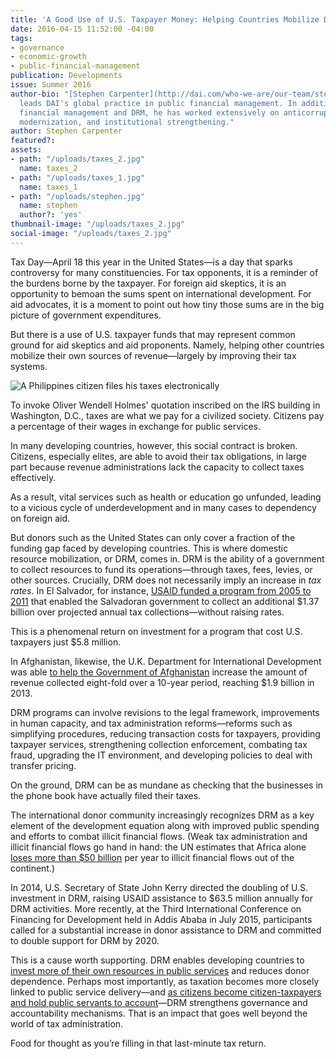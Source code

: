 ```yaml
---
title: 'A Good Use of U.S. Taxpayer Money: Helping Countries Mobilize Domestic Resources'
date: 2016-04-15 11:52:00 -04:00
tags:
- governance
- economic-growth
- public-financial-management
publication: Developments
issue: Summer 2016
author-bio: "[Stephen Carpenter](http://dai.com/who-we-are/our-team/stephen-carpenter)
  leads DAI's global practice in public financial management. In addition to public
  financial management and DRM, he has worked extensively on anticorruption, customs
  modernization, and institutional strengthening."
author: Stephen Carpenter
featured?: 
assets:
- path: "/uploads/taxes_2.jpg"
  name: taxes_2
- path: "/uploads/taxes_1.jpg"
  name: taxes_1
- path: "/uploads/stephen.jpg"
  name: stephen
  author?: 'yes'
thumbnail-image: "/uploads/taxes_2.jpg"
social-image: "/uploads/taxes_2.jpg"
---
```


Tax Day—April 18 this year in the United States—is a day that sparks controversy for many constituencies. For tax opponents, it is a reminder of the burdens borne by the taxpayer. For foreign aid skeptics, it is an opportunity to bemoan the sums spent on international development. For aid advocates, it is a moment to point out how tiny those sums are in the big picture of government expenditures.



But there is a use of U.S. taxpayer funds that may represent common ground for aid skeptics and aid proponents. Namely, helping other countries mobilize their own sources of revenue—largely by improving their tax systems. 

![A Philippines citizen files his taxes electronically](/uploads/taxes_2.jpg "A Philippines citizen files his taxes electronically")

To invoke Oliver Wendell Holmes' quotation inscribed on the IRS building in Washington, D.C., taxes are what we pay for a civilized society. Citizens pay a percentage of their wages in exchange for public services. 

In many developing countries, however, this social contract is broken. Citizens, especially elites, are able to avoid their tax obligations, in large part because revenue administrations lack the capacity to collect taxes effectively. 

As a result, vital services such as health or education go unfunded, leading to a vicious cycle of underdevelopment and in many cases to dependency on foreign aid. 

But donors such as the United States can only cover a fraction of the funding gap faced by developing countries. This is where domestic resource mobilization, or DRM, comes in. DRM is the ability of a government to collect resources to fund its operations—through taxes, fees, levies, or other sources. Crucially, DRM does not necessarily imply an increase in _tax rates_. In El Salvador, for instance, [USAID funded a program from 2005 to 2011](https://www.usaid.gov/sites/default/files/documents/1865/El%20Salvador%20Tax%20Reform%20Case%20Study_fall%202014.pdf) that enabled the Salvadoran government to collect an additional $1.37 billion over projected annual tax collections—without raising rates. 

This is a phenomenal return on investment for a program that cost U.S. taxpayers just $5.8 million.

In Afghanistan, likewise, the U.K. Department for International Development was able [to help the Government of Afghanistan](http://www.theguardian.com/global-development-professionals-network/adam-smith-international-partner-zone/afghanistan-tax-transition-raising-revenue) increase the amount of revenue collected eight-fold over a 10-year period, reaching $1.9 billion in 2013.  

DRM programs can involve revisions to the legal framework, improvements in human capacity, and tax administration reforms—reforms such as simplifying procedures, reducing transaction costs for taxpayers, providing taxpayer services, strengthening collection enforcement, combating tax fraud, upgrading the IT environment, and developing policies to deal with transfer pricing.

On the ground, DRM can be as mundane as checking that the businesses in the phone book have actually filed their taxes.  

The international donor community increasingly recognizes DRM as a key element of the development equation along with improved public spending and efforts to combat illicit financial flows.  (Weak tax administration and illicit financial flows go hand in hand: the UN estimates that Africa alone [loses more than $50 billion](http://www.uneca.org/iff) per year to illicit financial flows out of the continent.)

In 2014, U.S. Secretary of State John Kerry directed the doubling of U.S. investment in DRM, raising USAID assistance to $63.5 million annually for DRM activities. More recently, at the Third International Conference on Financing for Development held in Addis Ababa in July 2015, participants called for a substantial increase in donor assistance to DRM and committed to double support for DRM by 2020. 

This is a cause worth supporting. DRM enables developing countries to [invest more of their own resources in public services](http://dai-global-developments.com/articles/when-tax-reform-leads-to-increased-funding-for-health-services/) and reduces donor dependence. Perhaps most importantly, as taxation becomes more closely linked to public service delivery—and [as citizens become citizen-taxpayers and hold public servants to account](http://cega.berkeley.edu/assets/cega_events/55/Martin_WGAPE-WB.pdf)—DRM strengthens governance and accountability mechanisms. That is an impact that goes well beyond the world of tax administration.

Food for thought as you’re filling in that last-minute tax return.
